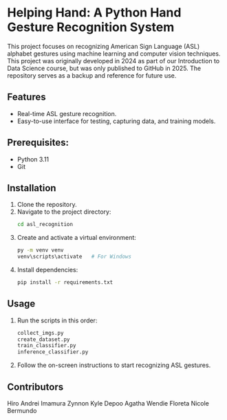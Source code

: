 # Helping Hand: A Python Hand Gesture Recognition System 

This project focuses on recognizing American Sign Language (ASL) alphabet gestures using machine learning and computer vision techniques. This project was originally developed in 2024 as part of our Introduction to Data Science course, but was only published to GitHub in 2025. The repository serves as a backup and reference for future use.


## Features
- Real-time ASL gesture recognition.
- Easy-to-use interface for testing, capturing data, and training models.

## Prerequisites:
- Python 3.11
- Git

## Installation
1. Clone the repository.
2. Navigate to the project directory:
    ```bash
    cd asl_recognition
    ```
3. Create and activate a virtual environment:
    ```bash
    py -m venv venv
    venv\scripts\activate   # For Windows
    ```
3. Install dependencies:
    ```bash
    pip install -r requirements.txt
    ```

## Usage
1. Run the scripts in this order:
    ```bash
    collect_imgs.py
    create_dataset.py
    train_classifier.py
    inference_classifier.py
    ```
2. Follow the on-screen instructions to start recognizing ASL gestures.

## Contributors
Hiro Andrei Imamura
Zynnon Kyle Depoo
Agatha Wendie Floreta
Nicole Bermundo